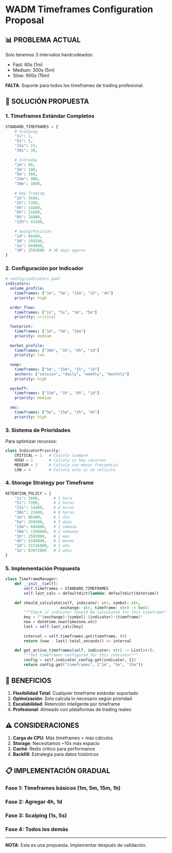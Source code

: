 # WADM Timeframes Configuration Proposal

## 📊 PROBLEMA ACTUAL

Solo tenemos 3 intervalos hardcodeados:
- Fast: 60s (1m)
- Medium: 300s (5m) 
- Slow: 900s (15m)

**FALTA**: Soporte para todos los timeframes de trading profesional.

## 🎯 SOLUCIÓN PROPUESTA

### 1. Timeframes Estándar Completos

```python
STANDARD_TIMEFRAMES = {
    # Scalping
    "1s": 1,
    "5s": 5,
    "15s": 15,
    "30s": 30,
    
    # Intraday
    "1m": 60,
    "3m": 180,
    "5m": 300,
    "15m": 900,
    "30m": 1800,
    
    # Day Trading
    "1h": 3600,
    "2h": 7200,
    "4h": 14400,
    "6h": 21600,
    "8h": 28800,
    "12h": 43200,
    
    # Swing/Position
    "1d": 86400,
    "3d": 259200,
    "1w": 604800,
    "1M": 2592000  # 30 days approx
}
```

### 2. Configuración por Indicador

```yaml
# config/indicators.yaml
indicators:
  volume_profile:
    timeframes: ["1m", "5m", "15m", "1h", "4h"]
    priority: high
    
  order_flow:
    timeframes: ["1s", "5s", "1m", "5m"]
    priority: critical
    
  footprint:
    timeframes: ["1m", "5m", "15m"]
    priority: medium
    
  market_profile:
    timeframes: ["30m", "1h", "4h", "1d"]
    priority: low
    
  vwap:
    timeframes: ["5m", "15m", "1h", "1d"]
    anchors: ["session", "daily", "weekly", "monthly"]
    priority: high
    
  wyckoff:
    timeframes: ["15m", "1h", "4h", "1d"]
    priority: medium
    
  smc:
    timeframes: ["5m", "15m", "1h", "4h"]
    priority: high
```

### 3. Sistema de Prioridades

Para optimizar recursos:

```python
class IndicatorPriority:
    CRITICAL = 1   # Calcula siempre
    HIGH = 2       # Calcula si hay recursos
    MEDIUM = 3     # Calcula con menor frecuencia
    LOW = 4        # Calcula solo si se solicita
```

### 4. Storage Strategy por Timeframe

```python
RETENTION_POLICY = {
    "1s": 3600,      # 1 hora
    "5s": 7200,      # 2 horas
    "15s": 14400,    # 4 horas
    "30s": 21600,    # 6 horas
    "1m": 86400,     # 1 día
    "5m": 259200,    # 3 días
    "15m": 604800,   # 1 semana
    "30m": 1209600,  # 2 semanas
    "1h": 2592000,   # 1 mes
    "4h": 5184000,   # 2 meses
    "1d": 31536000,  # 1 año
    "1w": 63072000   # 2 años
}
```

### 5. Implementación Propuesta

```python
class TimeframeManager:
    def __init__(self):
        self.timeframes = STANDARD_TIMEFRAMES
        self.last_calc = defaultdict(lambda: defaultdict(datetime))
        
    def should_calculate(self, indicator: str, symbol: str, 
                        exchange: str, timeframe: str) -> bool:
        """Check if indicator should be calculated for this timeframe"""
        key = f"{exchange}:{symbol}:{indicator}:{timeframe}"
        now = datetime.now(timezone.utc)
        last = self.last_calc[key]
        
        interval = self.timeframes.get(timeframe, 60)
        return (now - last).total_seconds() >= interval
        
    def get_active_timeframes(self, indicator: str) -> List[str]:
        """Get timeframes configured for this indicator"""
        config = self.indicator_config.get(indicator, {})
        return config.get("timeframes", ["1m", "5m", "15m"])
```

## 🚀 BENEFICIOS

1. **Flexibilidad Total**: Cualquier timeframe estándar soportado
2. **Optimización**: Solo calcula lo necesario según prioridad
3. **Escalabilidad**: Retención inteligente por timeframe
4. **Profesional**: Alineado con plataformas de trading reales

## ⚠️ CONSIDERACIONES

1. **Carga de CPU**: Más timeframes = más cálculos
2. **Storage**: Necesitamos ~10x más espacio
3. **Caché**: Redis crítico para performance
4. **Backfill**: Estrategia para datos históricos

## 📋 IMPLEMENTACIÓN GRADUAL

### Fase 1: Timeframes básicos (1m, 5m, 15m, 1h)
### Fase 2: Agregar 4h, 1d
### Fase 3: Scalping (1s, 5s)
### Fase 4: Todos los demás

---

**NOTA**: Esta es una propuesta. Implementar después de validación.
